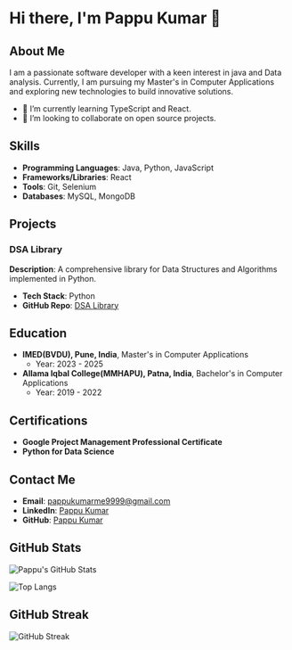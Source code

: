 # Hi there, I'm Pappu Kumar 👋

## About Me

I am a passionate software developer with a keen interest in java and Data analysis. Currently, I am pursuing my Master's in Computer Applications and exploring new technologies to build innovative solutions.

- 🌱 I’m currently learning TypeScript and React.
- 👯 I’m looking to collaborate on open source projects.

## Skills

- **Programming Languages**: Java, Python, JavaScript
- **Frameworks/Libraries**: React
- **Tools**: Git, Selenium
- **Databases**: MySQL, MongoDB

## Projects

### DSA Library
**Description**: A comprehensive library for Data Structures and Algorithms implemented in Python.

- **Tech Stack**: Python
- **GitHub Repo**: [DSA Library](https://github.com/pappukumarme9999/DSA_using_Python)

## Education

- **IMED(BVDU), Pune, India**, Master's in Computer Applications
  - Year: 2023 - 2025
- **Allama Iqbal College(MMHAPU), Patna, India**, Bachelor's in Computer Applications
  - Year: 2019 - 2022

## Certifications

- **Google Project Management Professional Certificate**
- **Python for Data Science**

## Contact Me

- **Email**: pappukumarme9999@gmail.com
- **LinkedIn**: [Pappu Kumar](https://www.linkedin.com/in/pappu-kumar-2178ab287)
- **GitHub**: [Pappu Kumar](https://github.com/pappukumarme9999)

## GitHub Stats

![Pappu's GitHub Stats](https://github-readme-stats.vercel.app/api?username=pappukumarme9999&show_icons=true&hide_border=true&theme=radical)

![Top Langs](https://github-readme-stats.vercel.app/api/top-langs/?username=pappukumarme9999&layout=compact&hide_border=true&theme=radical)

## GitHub Streak

![GitHub Streak](https://github-readme-streak-stats.herokuapp.com/?user=pappukumarme9999&theme=radical&hide_border=true)
